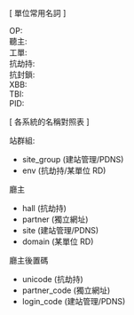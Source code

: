 [ 單位常用名詞 ]

OP:  
聽主:  
工單:  
抗劫持:  
抗封鎖:  
XBB:  
TBI:  
PID:  



[ 各系統的名稱對照表 ]

站群組:
 - site_group (建站管理/PDNS)
 - env (抗劫持/某單位 RD)

廳主
 - hall (抗劫持)
 - partner (獨立網址) 
 - site (建站管理/PDNS)
 - domain (某單位 RD)

廳主後置碼
 - unicode (抗劫持)
 - partner_code (獨立網址)
  - login_code (建站管理/PDNS)
